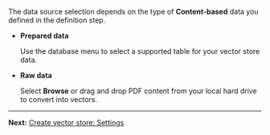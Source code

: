 The data source selection depends on the type of **Content-based** data you defined in the definition step.

-   **Prepared data**

    Use the database menu to select a supported table for your vector store data.


-   **Raw data**

    Select **Browse** or drag and drop PDF content from your local hard drive to convert into vectors.


---

**Next:** [Create vector store: Settings](smv1742946887645.md)

